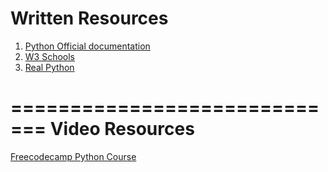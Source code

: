 Written Resources
==================================
1. [Python Official documentation](https://docs.python.org/3/)
2. [W3 Schools](https://www.w3schools.com/python/)
3. [Real Python](https://realpython.com/)

=============================
Video Resources
=========================
[Freecodecamp Python Course](https://www.youtube.com/watch?v=qwAFL1597eM)
